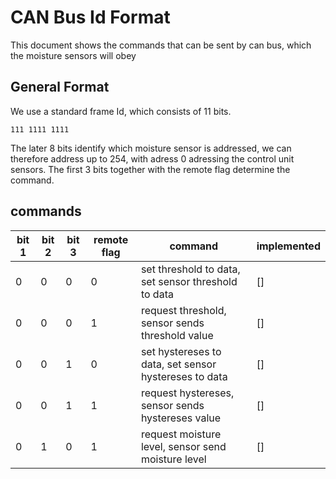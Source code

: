 # CAN Bus Id Format
This document shows the commands that can be sent by can bus, which the moisture sensors will obey
## General Format
We use a standard frame Id, which consists of 11 bits. 
``` 
111 1111 1111
```
The later 8 bits identify which moisture sensor is addressed, we can therefore address up to 254, with adress 0 adressing the control unit sensors.
The first 3 bits together with the remote flag determine the command. 
## commands
| bit 1 | bit 2 | bit 3 | remote flag | command | implemented |
| --------------- | --------------- | --------------- | --------------- | --------------- | -------------- |
| 0 | 0 | 0 | 0 | set threshold to data, set sensor threshold to data  | [] |
| 0 | 0 | 0 | 1 | request threshold, sensor sends threshold value | [] |
| 0 | 0 | 1 | 0 | set hystereses to data, set sensor hystereses to data  | [] |
| 0 | 0 | 1 | 1 | request hystereses, sensor sends hystereses value | [] |
| 0 | 1 | 0 | 1 | request moisture level, sensor send moisture level | [] |


```
```
```
